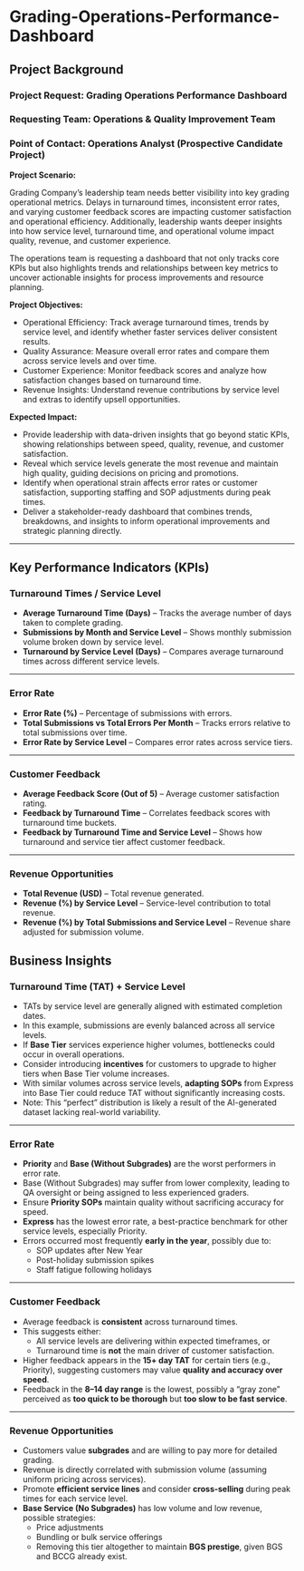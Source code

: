 # Grading-Operations-Performance-Dashboard

## Project Background 

###  Project Request: Grading Operations Performance Dashboard
### Requesting Team: Operations & Quality Improvement Team
### Point of Contact: Operations Analyst (Prospective Candidate Project)

**Project Scenario:**

Grading Company’s leadership team needs better visibility into key grading operational metrics. Delays in turnaround times, inconsistent error rates, and varying customer feedback scores are impacting customer satisfaction and operational efficiency. Additionally, leadership wants deeper insights into how service level, turnaround time, and operational volume impact quality, revenue, and customer experience.

The operations team is requesting a dashboard that not only tracks core KPIs but also highlights trends and relationships between key metrics to uncover actionable insights for process improvements and resource planning.


**Project Objectives:**

* Operational Efficiency: Track average turnaround times, trends by service level, and identify whether faster services deliver consistent results.
* Quality Assurance: Measure overall error rates and compare them across service levels and over time.
* Customer Experience: Monitor feedback scores and analyze how satisfaction changes based on turnaround time.
* Revenue Insights: Understand revenue contributions by service level and extras to identify upsell opportunities.


**Expected Impact:**

* Provide leadership with data-driven insights that go beyond static KPIs, showing relationships between speed, quality, revenue, and customer satisfaction.
* Reveal which service levels generate the most revenue and maintain high quality, guiding decisions on pricing and promotions.
* Identify when operational strain affects error rates or customer satisfaction, supporting staffing and SOP adjustments during peak times.
* Deliver a stakeholder-ready dashboard that combines trends, breakdowns, and insights to inform operational improvements and strategic planning directly.


---

## Key Performance Indicators (KPIs)

### **Turnaround Times / Service Level**
- **Average Turnaround Time (Days)** – Tracks the average number of days taken to complete grading.
- **Submissions by Month and Service Level** – Shows monthly submission volume broken down by service level.
- **Turnaround by Service Level (Days)** – Compares average turnaround times across different service levels.

---

### **Error Rate**
- **Error Rate (%)** – Percentage of submissions with errors.
- **Total Submissions vs Total Errors Per Month** – Tracks errors relative to total submissions over time.
- **Error Rate by Service Level** – Compares error rates across service tiers.

---

### **Customer Feedback**
- **Average Feedback Score (Out of 5)** – Average customer satisfaction rating.
- **Feedback by Turnaround Time** – Correlates feedback scores with turnaround time buckets.
- **Feedback by Turnaround Time and Service Level** – Shows how turnaround and service tier affect customer feedback.

---

### **Revenue Opportunities**
- **Total Revenue (USD)** – Total revenue generated.
- **Revenue (%) by Service Level** – Service-level contribution to total revenue.
- **Revenue (%) by Total Submissions and Service Level** – Revenue share adjusted for submission volume.

## Business Insights

### **Turnaround Time (TAT) + Service Level**
- TATs by service level are generally aligned with estimated completion dates.
- In this example, submissions are evenly balanced across all service levels.
- If **Base Tier** services experience higher volumes, bottlenecks could occur in overall operations.
- Consider introducing **incentives** for customers to upgrade to higher tiers when Base Tier volume increases.
- With similar volumes across service levels, **adapting SOPs** from Express into Base Tier could reduce TAT without significantly increasing costs.
- Note: This “perfect” distribution is likely a result of the AI-generated dataset lacking real-world variability.

---

### **Error Rate**
- **Priority** and **Base (Without Subgrades)** are the worst performers in error rate.
- Base (Without Subgrades) may suffer from lower complexity, leading to QA oversight or being assigned to less experienced graders.
- Ensure **Priority SOPs** maintain quality without sacrificing accuracy for speed.
- **Express** has the lowest error rate, a best-practice benchmark for other service levels, especially Priority.
- Errors occurred most frequently **early in the year**, possibly due to:
  - SOP updates after New Year
  - Post-holiday submission spikes
  - Staff fatigue following holidays

---

### **Customer Feedback**
- Average feedback is **consistent** across turnaround times.
- This suggests either:
  - All service levels are delivering within expected timeframes, or
  - Turnaround time is **not** the main driver of customer satisfaction.
- Higher feedback appears in the **15+ day TAT** for certain tiers (e.g., Priority), suggesting customers may value **quality and accuracy over speed**.
- Feedback in the **8–14 day range** is the lowest, possibly a “gray zone” perceived as **too quick to be thorough** but **too slow to be fast service**.

---

### **Revenue Opportunities**
- Customers value **subgrades** and are willing to pay more for detailed grading.
- Revenue is directly correlated with submission volume (assuming uniform pricing across services).
- Promote **efficient service lines** and consider **cross-selling** during peak times for each service level.
- **Base Service (No Subgrades)** has low volume and low revenue, possible strategies:
  - Price adjustments
  - Bundling or bulk service offerings
  - Removing this tier altogether to maintain **BGS prestige**, given BGS and BCCG already exist.

